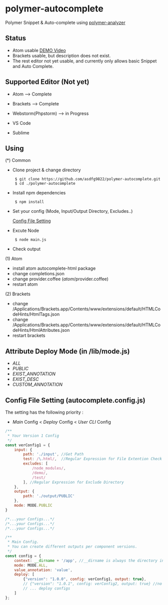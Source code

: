 # polymer-autocomplete
Polymer Snippet & Auto-complete using [polymer-analyzer](https://github.com/Polymer/polymer-analyzer)

## Status
- Atom usable [DEMO Video](https://youtu.be/e4ij8Fg51hM)
- Brackets usable, but description does not exist.
- The rest editor not yet usable, and currently only allows basic Snippet and Auto Complete.

## Supported Editor (Not yet)
- Atom --> Complete
- Brackets --> Complete
- Webstorm(Phpstorm) --> in Progress

- VS Code
- Sublime

## Using
(*) Common
 - Clone project & change directory

        $ git clone https://github.com/asdfg9822/polymer-autocomplete.git
        $ cd ./polymer-autocomplete

 - Install npm dependencies

        $ npm install

 - Set your config (Mode, Input/Output Directory, Excludes..)

    [Config File Setting](#config-file-setting-autocompleteconfigjs)

 - Excute Node

        $ node main.js

 - Check output

(1) Atom
 - install atom autocomplete-html package
 - change completions.json
 - change provider.coffee (_atom_/provider.coffee)
 - restart atom

(2) Brackets
 - change /Applications/Brackets.app/Contents/www/extensions/default/HTMLCodeHints/HtmlTags.json
 - change /Applications/Brackets.app/Contents/www/extensions/default/HTMLCodeHints/HtmlAttributes.json
 - restart brackets

## Attribute Deploy Mode (in /lib/mode.js)
- *ALL*
- *PUBLIC*
- *EXIST_ANNOTATION*
- *EXIST_DESC*
- *CUSTOM_ANNOTATION*

## Config File Setting (autocomplete.config.js)
The setting has the following priority :
- *Main* Config < *Deploy* Config < *User CLI* Config
```javascript
/**
 * Your Version 1 Config
 */
const verConfig1 = {
    input: {
        path: './input', //Get Path
        test: /\.html/,  //Regular Expression for File Extention Check
        excludes: [
            /node_modules/,
            /demo/,
            /test/
        ], //Regular Expression for Exclude Directory
    },
    output: {
        path: './output/PUBLIC'
    },
    mode: MODE.PUBLIC
}

/*...your Configs...*/
/*...your Configs...*/
/*...your Configs...*/

/**
 * Main Config.
 * You can create different outputs per component versions.
 */
const config = {
    context: __dirname + '/app', //__dirname is always the directory in which the currently executing script resides
    mode: MODE.ALL,
    value_annotation: 'value',
    deploy: [
        {"version": "1.0.0", config: verConfig1, output: true},
        // {"version": "1.0.1", config: verConfig2, output: true} //no output example
        // ... deploy configs
    ]
};
```

